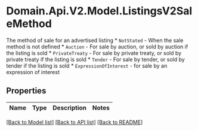 # Domain.Api.V2.Model.ListingsV2SaleMethod
The method of sale for an advertised listing  * `NotStated` - When the sale method is not defined * `Auction` - For sale by auction, or sold by auction if the listing is sold * `PrivateTreaty` - For sale by private treaty, or sold by private treaty if the listing is sold * `Tender` - For sale by tender, or sold by tender if the listing is sold * `ExpressionOfInterest` - for sale by an expression of interest
## Properties

Name | Type | Description | Notes
------------ | ------------- | ------------- | -------------

[[Back to Model list]](../README.md#documentation-for-models) [[Back to API list]](../README.md#documentation-for-api-endpoints) [[Back to README]](../README.md)

